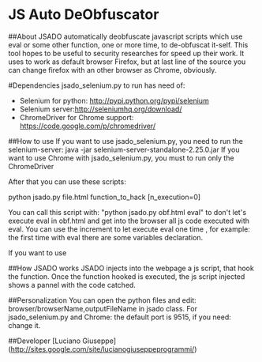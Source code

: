 JS Auto DeObfuscator 
========================

##About
JSADO automatically deobfuscate javascript scripts which use eval or some other function, one or more time, to de-obfuscat it-self.
This tool hopes to be useful to security researches for speed up their work.
It uses to work as default browser Firefox, but at last line of the source you can change firefox with an other browser as Chrome, obviously.

#Dependencies
jsado_selenium.py to run has need of: 
* Selenium for python: http://pypi.python.org/pypi/selenium
* Selenium server:http://seleniumhq.org/download/
* ChromeDriver for Chrome support: https://code.google.com/p/chromedriver/

##How to use
If you want to use jsado_selenium.py, you need to run the selenium-server: java -jar selenium-server-standalone-2.25.0.jar
If you want to use Chrome with jsado_selenium.py, you must to run only the ChromeDriver

After that you can use these scripts:

python jsado.py file.html function_to_hack [n_execution=0] 

You can call this script with: "python jsado.py obf.html eval" to don't let's execute eval in obf.html and get into the browser all js code executed with eval.
You can use the increment to let execute eval one time , for example: the first time with eval there are some variables declaration.

If you want to use 

##How JSADO works
JSADO injects into the webpage a js script, that hook the function. Once the function hooked is executed, the js script injected shows a pannel with the code catched.


##Personalization
You can open the python files and edit: browser/browserName,outputFileName in jsado class.
For jsado_selenium.py and Chrome: the default port is 9515, if you need: change it.

##Developer
[Luciano Giuseppe] (http://sites.google.com/site/lucianogiuseppeprogrammi/)
